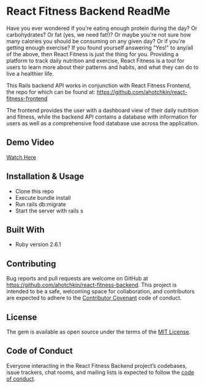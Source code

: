 # React Fitness Backend ReadMe

Have you ever wondered if you're eating enough protein during the day? Or carbohydrates? Or fat (yes, we need fat!)? Or maybe you're not sure how many calories you should be consuming on any given day? Or if you're getting enough exercise? If you found yourself answering "Yes!" to any/all of the above, then React Fitness is just the thing for you. Providing a platform to track daily nutrition and exercise, React Fitness is a tool for users to learn more about their patterns and habits, and what they can do to live a healthier life.

This Rails backend API works in conjunction with React Fitness Frontend, the repo for which can be found at: https://github.com/ahotchkin/react-fitness-frontend

The frontend provides the user with a dashboard view of their daily nutrition and fitness, while the backend API contains a database with information for users as well as a comprehensive food database use across the application.

## Demo Video

[Watch Here](https://youtu.be/2yAE0g0WAdM)

## Installation & Usage

* Clone this repo
* Execute bundle install
* Run rails db:migrate
* Start the server with rails s

## Built With

* Ruby version 2.6.1

## Contributing

Bug reports and pull requests are welcome on GitHub at https://github.com/ahotchkin/react-fitness-backend. This project is intended to be a safe, welcoming space for collaboration, and contributors are expected to adhere to the [Contributor Covenant](http://contributor-covenant.org) code of conduct.

## License

The gem is available as open source under the terms of the [MIT License](https://opensource.org/licenses/MIT).

## Code of Conduct

Everyone interacting in the React Fitness Backend project’s codebases, issue trackers, chat rooms, and mailing lists is expected to follow the [code of conduct](https://github.com/ahotchkin/react-fitness-backend/blob/master/CODE_OF_CONDUCT.md).
